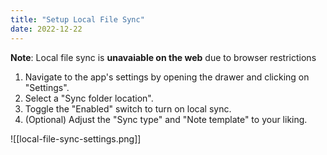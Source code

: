```yaml
---
title: "Setup Local File Sync"
date: 2022-12-22
---
```

**Note**: Local file sync is **unavaiable on the web** due to browser restrictions

1.  Navigate to the app's settings by opening the drawer and clicking on "Settings".
2.  Select a "Sync folder location".
3.  Toggle the "Enabled" switch to turn on local sync.
4.  (Optional) Adjust the "Sync type" and "Note template" to your liking.

![[local-file-sync-settings.png]]
